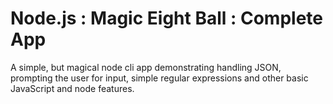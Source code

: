 Node.js : Magic Eight Ball : Complete App
=======================
A simple, but magical node cli app demonstrating handling JSON, prompting 
the user for input, simple regular expressions and other basic JavaScript 
and node features.
